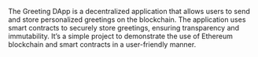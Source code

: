 The Greeting DApp is a decentralized application that allows users to send and store personalized greetings on the blockchain. 
The application uses smart contracts to securely store greetings, ensuring transparency and immutability. 
It’s a simple project to demonstrate the use of Ethereum blockchain and smart contracts in a user-friendly manner.

